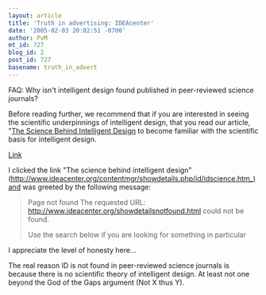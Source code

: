 ```yaml
---
layout: article
title: 'Truth in advertising: IDEAcenter'
date: '2005-02-03 20:02:51 -0700'
author: PvM
mt_id: 727
blog_id: 2
post_id: 727
basename: truth_in_advert
---
```

FAQ: Why isn't intelligent design found published in peer-reviewed science journals?

Before reading further, we recommend that if you are interested in seeing the scientific underpinnings of intelligent design, that you read our article, "[The Science Behind Intelligent Design](http://www.ideacenter.org/contentmgr/showdetails.php/id/idscience.htm) to become familiar with the scientific basis for intelligent design. 

[Link](http://www.ideacenter.org/contentmgr/showdetails.php/id/1163)

I clicked the link "The science behind intelligent design" (http://www.ideacenter.org/contentmgr/showdetails.php/id/idscience.htm_)and was greeted by the following message:


> Page not found
> The requested URL: http://www.ideacenter.org/showdetailsnotfound.html could not be found.
> 
> Use the search below if you are looking for something in particular

I appreciate the level of honesty here...

The real reason ID is not found in peer-reviewed science journals is because there is no scientific theory of intelligent design. At least not one beyond the God of the Gaps argument (Not X thus Y).
